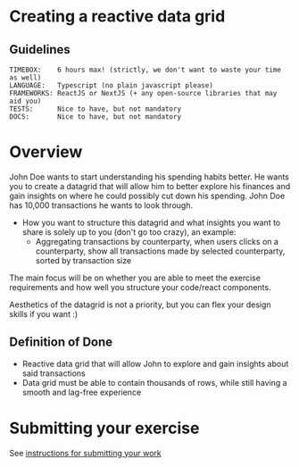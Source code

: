 # Creating a reactive data grid 

## Guidelines
```
TIMEBOX:    6 hours max! (strictly, we don't want to waste your time as well)
LANGUAGE:   Typescript (no plain javascript please) 
FRAMEWORKS: ReactJS or NextJS (+ any open-source libraries that may aid you)
TESTS:      Nice to have, but not mandatory
DOCS:       Nice to have, but not mandatory
```

# Overview
John Doe wants to start understanding his spending habits better. He wants you to create a datagrid that will allow him to better explore his finances and gain insights on where he could possibly cut down his spending. John Doe has 10,000 transactions he wants to look through.

* How you want to structure this datagrid and what insights you want to share is solely up to you (don't go too crazy), an example:
  * Aggregating transactions by counterparty, when users clicks on a counterparty, show all transactions made by selected counterparty, sorted by transaction size

The main focus will be on whether you are able to meet the exercise requirements and how well you structure your code/react components. 

Aesthetics of the datagrid is not a priority, but you can flex your design skills if you want :) 


## Definition of Done
* Reactive data grid that will allow John to explore and gain insights about said transactions
* Data grid must be able to contain thousands of rows, while still having a smooth and lag-free experience

# Submitting your exercise 
See [instructions for submitting your work](https://github.com/bunker-tech/take-home-exercises/blob/master/README.md#general-instructions)


